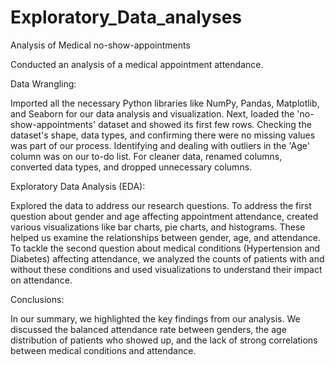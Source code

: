 # Exploratory_Data_analyses
Analysis of Medical no-show-appointments

Conducted an analysis of a medical appointment attendance. 

Data Wrangling:

Imported all the necessary Python libraries like NumPy, Pandas, Matplotlib, and Seaborn for our data analysis and visualization.
Next, loaded the 'no-show-appointments' dataset and showed its first few rows.
Checking the dataset's shape, data types, and confirming there were no missing values was part of our process.
Identifying and dealing with outliers in the 'Age' column was on our to-do list.
For cleaner data, renamed columns, converted data types, and dropped unnecessary columns.


Exploratory Data Analysis (EDA):

Explored the data to address our research questions.
To address the first question about gender and age affecting appointment attendance, created various visualizations like bar charts, pie charts, and histograms. These helped us examine the relationships between gender, age, and attendance.
To tackle the second question about medical conditions (Hypertension and Diabetes) affecting attendance, we analyzed the counts of patients with and without these conditions and used visualizations to understand their impact on attendance.

Conclusions:

In our summary, we highlighted the key findings from our analysis.
We discussed the balanced attendance rate between genders, the age distribution of patients who showed up, and the lack of strong correlations between medical conditions and attendance.
